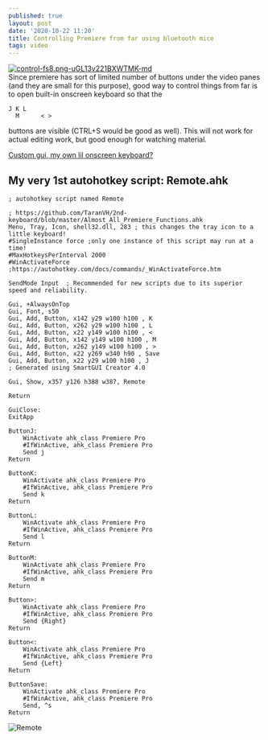 ```yaml
---
published: true
layout: post
date: '2020-10-22 11:20'
title: Controlling Premiere from far using bluetooth mice
tags: video
---
```

[![control-fs8.png-uGL13v221BXWTMK-md](https://images.weserv.nl/?url=https://i.imgur.com/3szP9Xnl.png)](https://images.weserv.nl/?url=https://i.imgur.com/3szP9Xn.png)  
Since premiere has sort of limited number of buttons under the video panes (and they are small for this purpose), good way to control things from far is to open built-in onscreen keyboard so that the

    J K L
      M      < >

buttons are visible (CTRL+S would be good as well). This will not work for actual editing work, but good enough for watching material.

[Custom gui, my own lil onscreen keyboard?](https://www.autohotkey.com/docs/commands/Gui.htm)

## My very 1st autohotkey script: Remote.ahk

```
; autohotkey script named Remote

; https://github.com/TaranVH/2nd-keyboard/blob/master/Almost_All_Premiere_Functions.ahk
Menu, Tray, Icon, shell32.dll, 283 ; this changes the tray icon to a little keyboard!
#SingleInstance force ;only one instance of this script may run at a time!
#MaxHotkeysPerInterval 2000
#WinActivateForce ;https://autohotkey.com/docs/commands/_WinActivateForce.htm

SendMode Input  ; Recommended for new scripts due to its superior speed and reliability.

Gui, +AlwaysOnTop 
Gui, Font, s50
Gui, Add, Button, x142 y29 w100 h100 , K
Gui, Add, Button, x262 y29 w100 h100 , L
Gui, Add, Button, x22 y149 w100 h100 , <
Gui, Add, Button, x142 y149 w100 h100 , M
Gui, Add, Button, x262 y149 w100 h100 , >
Gui, Add, Button, x22 y269 w340 h90 , Save
Gui, Add, Button, x22 y29 w100 h100 , J
; Generated using SmartGUI Creator 4.0

Gui, Show, x357 y126 h388 w387, Remote

Return

GuiClose:
ExitApp

ButtonJ:
	WinActivate ahk_class Premiere Pro
	#IfWinActive, ahk_class Premiere Pro
	Send j
Return

ButtonK:
	WinActivate ahk_class Premiere Pro
	#IfWinActive, ahk_class Premiere Pro
	Send k
Return

ButtonL:
	WinActivate ahk_class Premiere Pro
	#IfWinActive, ahk_class Premiere Pro
	Send l
Return

ButtonM:
	WinActivate ahk_class Premiere Pro
	#IfWinActive, ahk_class Premiere Pro
	Send m
Return

Button>:
	WinActivate ahk_class Premiere Pro
	#IfWinActive, ahk_class Premiere Pro
	Send {Right}
Return

Button<:
	WinActivate ahk_class Premiere Pro
	#IfWinActive, ahk_class Premiere Pro
	Send {Left}
Return

ButtonSave:
	WinActivate ahk_class Premiere Pro
	#IfWinActive, ahk_class Premiere Pro
	Send, ^s  
Return
```

![Remote](https://images.weserv.nl/?url=https://i.imgur.com/FhGS1in.png)